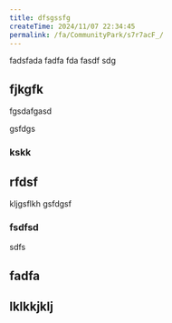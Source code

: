 ```yaml
---
title: dfsgssfg
createTime: 2024/11/07 22:34:45
permalink: /fa/CommunityPark/s7r7acF_/
---
```

fadsfada fadfa fda fasdf sdg

##  fjkgfk
fgsdafgasd

gsfdgs

### kskk


##  rfdsf
kljgsflkh
gsfdgsf

### fsdfsd
sdfs

## fadfa 

##  lklkkjklj